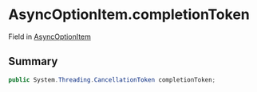 # AsyncOptionItem.completionToken

Field in [AsyncOptionItem](/docs/api/csharp/yarn.unity.asyncoptionitem.md)

## Summary



```csharp
public System.Threading.CancellationToken completionToken;
```

